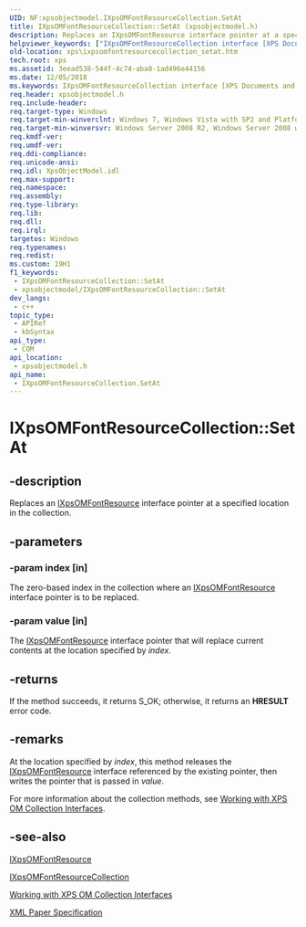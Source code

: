 ```yaml
---
UID: NF:xpsobjectmodel.IXpsOMFontResourceCollection.SetAt
title: IXpsOMFontResourceCollection::SetAt (xpsobjectmodel.h)
description: Replaces an IXpsOMFontResource interface pointer at a specified location in the collection.
helpviewer_keywords: ["IXpsOMFontResourceCollection interface [XPS Documents and Packaging]","SetAt method","IXpsOMFontResourceCollection.SetAt","IXpsOMFontResourceCollection::SetAt","SetAt","SetAt method [XPS Documents and Packaging]","SetAt method [XPS Documents and Packaging]","IXpsOMFontResourceCollection interface","xps.ixpsomfontresourcecollection_setat","xpsobjectmodel/IXpsOMFontResourceCollection::SetAt"]
old-location: xps\ixpsomfontresourcecollection_setat.htm
tech.root: xps
ms.assetid: 3eead538-544f-4c74-aba8-1ad496e44156
ms.date: 12/05/2018
ms.keywords: IXpsOMFontResourceCollection interface [XPS Documents and Packaging],SetAt method, IXpsOMFontResourceCollection.SetAt, IXpsOMFontResourceCollection::SetAt, SetAt, SetAt method [XPS Documents and Packaging], SetAt method [XPS Documents and Packaging],IXpsOMFontResourceCollection interface, xps.ixpsomfontresourcecollection_setat, xpsobjectmodel/IXpsOMFontResourceCollection::SetAt
req.header: xpsobjectmodel.h
req.include-header: 
req.target-type: Windows
req.target-min-winverclnt: Windows 7, Windows Vista with SP2 and Platform Update for Windows Vista [desktop apps \| UWP apps]
req.target-min-winversvr: Windows Server 2008 R2, Windows Server 2008 with SP2 and Platform Update for Windows Server 2008 [desktop apps \| UWP apps]
req.kmdf-ver: 
req.umdf-ver: 
req.ddi-compliance: 
req.unicode-ansi: 
req.idl: XpsObjectModel.idl
req.max-support: 
req.namespace: 
req.assembly: 
req.type-library: 
req.lib: 
req.dll: 
req.irql: 
targetos: Windows
req.typenames: 
req.redist: 
ms.custom: 19H1
f1_keywords:
 - IXpsOMFontResourceCollection::SetAt
 - xpsobjectmodel/IXpsOMFontResourceCollection::SetAt
dev_langs:
 - c++
topic_type:
 - APIRef
 - kbSyntax
api_type:
 - COM
api_location:
 - xpsobjectmodel.h
api_name:
 - IXpsOMFontResourceCollection.SetAt
---
```


# IXpsOMFontResourceCollection::SetAt


## -description

Replaces an <a href="/windows/desktop/api/xpsobjectmodel/nn-xpsobjectmodel-ixpsomfontresource">IXpsOMFontResource</a> interface pointer at a specified location in the collection.

## -parameters

### -param index [in]

The zero-based index in the collection where an <a href="/windows/desktop/api/xpsobjectmodel/nn-xpsobjectmodel-ixpsomfontresource">IXpsOMFontResource</a> interface pointer is to be replaced.

### -param value [in]

The <a href="/windows/desktop/api/xpsobjectmodel/nn-xpsobjectmodel-ixpsomfontresource">IXpsOMFontResource</a> interface pointer that will replace current contents at the location specified by <i>index</i>.

## -returns

If the method succeeds, it returns S_OK; otherwise, it returns an <b>HRESULT</b> error code.

## -remarks

At the location specified by <i>index</i>, this method releases the <a href="/windows/desktop/api/xpsobjectmodel/nn-xpsobjectmodel-ixpsomfontresource">IXpsOMFontResource</a> interface referenced by the existing pointer, then writes the pointer that is passed in <i>value</i>.

For more information about the collection methods, see  <a href="/previous-versions/windows/desktop/dd372931(v=vs.85)">Working with XPS OM Collection Interfaces</a>.

## -see-also

<a href="/windows/desktop/api/xpsobjectmodel/nn-xpsobjectmodel-ixpsomfontresource">IXpsOMFontResource</a>



<a href="/windows/desktop/api/xpsobjectmodel/nn-xpsobjectmodel-ixpsomfontresourcecollection">IXpsOMFontResourceCollection</a>



<a href="/previous-versions/windows/desktop/dd372931(v=vs.85)">Working with XPS OM Collection Interfaces</a>



<a href="https://en.wikipedia.org/wiki/Open_XML_Paper_Specification">XML Paper Specification</a>